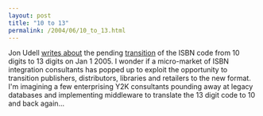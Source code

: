 ```yaml
---
layout: post
title: "10 to 13"
permalink: /2004/06/10_to_13.html
---
```


<p>Jon Udell <a href="http://weblog.infoworld.com/udell/2004/06/04.html">writes about</a> the pending <a href="http://www.isbn.org/standards/home/isbn/transition.asp">transition</a> of the ISBN code from 10 digits to 13 digits on Jan 1 2005. I wonder if a micro-market of ISBN integration consultants has popped up to exploit the opportunity to transition publishers, distributors, libraries and retailers to the new format. I'm imagining a few enterprising Y2K consultants pounding away at legacy databases and implementing middleware to translate the 13 digit code to 10 and back again...</p>


